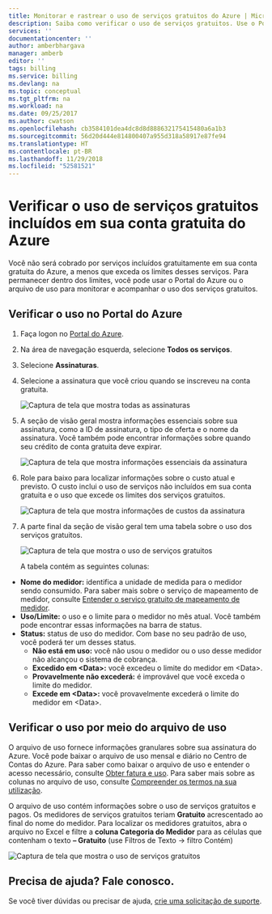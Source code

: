 ```yaml
---
title: Monitorar e rastrear o uso de serviços gratuitos do Azure | Microsoft Docs
description: Saiba como verificar o uso de serviços gratuitos. Use o Portal do Azure e o csv de uso.
services: ''
documentationcenter: ''
author: amberbhargava
manager: amberb
editor: ''
tags: billing
ms.service: billing
ms.devlang: na
ms.topic: conceptual
ms.tgt_pltfrm: na
ms.workload: na
ms.date: 09/25/2017
ms.author: cwatson
ms.openlocfilehash: cb3584101dea4dc8d8d888632175415480a6a1b3
ms.sourcegitcommit: 56d20d444e814800407a955d318a58917e87fe94
ms.translationtype: HT
ms.contentlocale: pt-BR
ms.lasthandoff: 11/29/2018
ms.locfileid: "52581521"
---
```

# <a name="check-usage-of-free-services-included-with-your-azure-free-account"></a>Verificar o uso de serviços gratuitos incluídos em sua conta gratuita do Azure 

Você não será cobrado por serviços incluídos gratuitamente em sua conta gratuita do Azure, a menos que exceda os limites desses serviços. Para permanecer dentro dos limites, você pode usar o Portal do Azure ou o arquivo de uso para monitorar e acompanhar o uso dos serviços gratuitos. 

## <a name="check-usage-on-the-azure-portal"></a>Verificar o uso no Portal do Azure

1.  Faça logon no [Portal do Azure]( http://portal.azure.com).

2.  Na área de navegação esquerda, selecione **Todos os serviços**.

3.  Selecione **Assinaturas**.

4.  Selecione a assinatura que você criou quando se inscreveu na conta gratuita.

    ![Captura de tela que mostra todas as assinaturas](./media/billing-check-usage-of-free-services/select-free-account-subscription.png)

5.  A seção de visão geral mostra informações essenciais sobre sua assinatura, como a ID de assinatura, o tipo de oferta e o nome da assinatura. Você também pode encontrar informações sobre quando seu crédito de conta gratuita deve expirar.

    ![Captura de tela que mostra informações essenciais da assinatura](./media/billing-check-usage-of-free-services/subscription-essential-information.png)

6.  Role para baixo para localizar informações sobre o custo atual e previsto. O custo inclui o uso de serviços não incluídos em sua conta gratuita e o uso que excede os limites dos serviços gratuitos. 

    ![Captura de tela que mostra informações de custos da assinatura](./media/billing-check-usage-of-free-services/subscription-cost-information.png)

7.  A parte final da seção de visão geral tem uma tabela sobre o uso dos serviços gratuitos. 

    ![Captura de tela que mostra o uso de serviços gratuitos](./media/billing-check-usage-of-free-services/subscription-usage-free-services.png)

    A tabela contém as seguintes colunas:

* **Nome do medidor:** identifica a unidade de medida para o medidor sendo consumido. Para saber mais sobre o serviço de mapeamento de medidor, consulte [Entender o serviço gratuito de mapeamento de medidor](billing-understand-free-service-meter-mapping.md). 
* **Uso/Limite:** o uso e o limite para o medidor no mês atual. Você também pode encontrar essas informações na barra de status.
* **Status:** status de uso do medidor. Com base no seu padrão de uso, você poderá ter um desses status.
  * **Não está em uso:** você não usou o medidor ou o uso desse medidor não alcançou o sistema de cobrança.
  * **Excedido em \<Data>:** você excedeu o limite do medidor em \<Data>.
  * **Provavelmente não excederá:** é improvável que você exceda o limite do medidor.
  * **Excede em \<Data>:** você provavelmente excederá o limite do medidor em \<Data>.


## <a name="check-usage-through-the-usage-file"></a>Verificar o uso por meio do arquivo de uso

O arquivo de uso fornece informações granulares sobre sua assinatura do Azure. Você pode baixar o arquivo de uso mensal e diário no Centro de Contas do Azure. Para saber como baixar o arquivo de uso e entender o acesso necessário, consulte [Obter fatura e uso](billing-download-azure-invoice-daily-usage-date.md). Para saber mais sobre as colunas no arquivo de uso, consulte [Compreender os termos na sua utilização](billing-understand-your-usage.md). 

O arquivo de uso contém informações sobre o uso de serviços gratuitos e pagos. Os medidores de serviços gratuitos teriam **Gratuito** acrescentado ao final do nome do medidor. Para localizar os medidores gratuitos, abra o arquivo no Excel e filtre a **coluna Categoria do Medidor** para as células que contenham o texto **– Gratuito** (use Filtros de Texto &rarr; filtro Contém) &nbsp;

![Captura de tela que mostra o uso de serviços gratuitos](./media/billing-check-usage-of-free-services/free-services-usage-csv.png)

## <a name="need-help-contact-us"></a>Precisa de ajuda? Fale conosco.

Se você tiver dúvidas ou precisar de ajuda, [crie uma solicitação de suporte](https://portal.azure.com/#blade/Microsoft_Azure_Support/HelpAndSupportBlade/newsupportrequest).